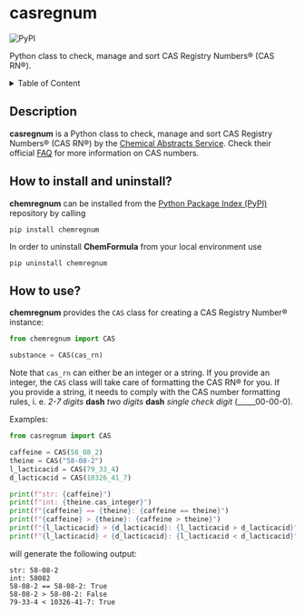 # casregnum

![PyPI](https://img.shields.io/pypi/v/casregnum)

Python class to check, manage and sort CAS Registry Numbers&reg; (CAS RN&reg;).

<details>
<summary>Table of Content</summary>

1. [Description](#description)
2. [How to install and uninstall?](#how-to-install-and-uninstall)
3. [How to use?](#how-to-use)
4. [Examples](#examples)
	
</details>

## Description
**casregnum** is a Python class to check, manage and sort CAS Registry Numbers&reg; (CAS RN&reg;) by the [Chemical Abstracts Service](https://www.cas.org/). Check their official [FAQ](https://www.cas.org/support/documentation/chemical-substances/faqs) for more information on CAS numbers.


## How to install and uninstall? 
**chemregnum** can be installed from the [Python Package Index (PyPI)](https://pypi.org/) repository by calling

	pip install chemregnum

In order to uninstall **ChemFormula** from your local environment use

	pip uninstall chemregnum


## How to use?
**chemregnum** provides the `CAS` class for creating a CAS Registry Number&reg; instance:

```Python
from chemregnum import CAS

substance = CAS(cas_rn)
```

Note that `cas_rn` can either be an integer or a string. If you provide an integer, the `CAS` class will take care of formatting the CAS RN&reg; for you. If you provide a string, it needs to comply with the CAS number formatting rules, i. e. *2-7 digits* **dash** *two digits* **dash** *single check digit* (_____00-00-0).

Examples:

```Python
from casregnum import CAS

caffeine = CAS(58_08_2)
theine = CAS("58-08-2")
l_lacticacid = CAS(79_33_4)
d_lacticacid = CAS(10326_41_7)

print(f"str: {caffeine}")
print(f"int: {theine.cas_integer}")
print(f"{caffeine} == {theine}: {caffeine == theine}")
print(f"{caffeine} > {theine}: {caffeine > theine}")
print(f"{l_lacticacid} > {d_lacticacid}: {l_lacticacid > d_lacticacid}")
print(f"{l_lacticacid} < {d_lacticacid}: {l_lacticacid < d_lacticacid}")
```

will generate the following output:

```
str: 58-08-2
int: 58082
58-08-2 == 58-08-2: True
58-08-2 > 58-08-2: False
79-33-4 < 10326-41-7: True
```

